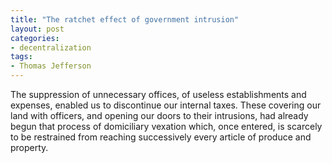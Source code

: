```yaml
---
title: "The ratchet effect of government intrusion"
layout: post
categories:
- decentralization
tags:
- Thomas Jefferson
---
```


The suppression of unnecessary offices, of useless establishments and expenses, enabled us to discontinue our internal taxes. These covering our land with officers, and opening our doors to their intrusions, had already begun that process of domiciliary vexation which, once entered, is scarcely to be restrained from reaching successively every article of produce and property.